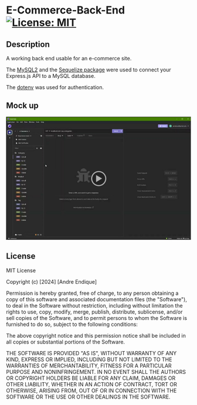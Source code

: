 # E-Commerce-Back-End [![License: MIT](https://img.shields.io/badge/License-MIT-yellow?style=flat-square&link=https%3A%2F%2Fopensource.org%2Flicense%2Fmit%2F)](https://opensource.org/license/mit/)

## Description 
A working back end usable for an e-commerce site.

The [MySQL2](https://www.npmjs.com/package/mysql2) and the [Sequelize package](https://sequelize.org/) were used to connect your Express.js API to a MySQL database.

The [dotenv](https://www.npmjs.com/package/express-session) was used for authentication.

## Mock up

[![E-Commerce Back End walkthrough video showing api route functionality](./assets/Mock%20Up/Screenshot.jpg)](https://drive.google.com/file/d/1cf5eppmSKFDrU1uFLkOZAwZjnSeU6Ron/view) 

## License

MIT License

Copyright (c) [2024] [Andre Endique]

Permission is hereby granted, free of charge, to any person obtaining a copy
of this software and associated documentation files (the "Software"), to deal
in the Software without restriction, including without limitation the rights
to use, copy, modify, merge, publish, distribute, sublicense, and/or sell
copies of the Software, and to permit persons to whom the Software is
furnished to do so, subject to the following conditions:

The above copyright notice and this permission notice shall be included in all
copies or substantial portions of the Software.

THE SOFTWARE IS PROVIDED "AS IS", WITHOUT WARRANTY OF ANY KIND, EXPRESS OR
IMPLIED, INCLUDING BUT NOT LIMITED TO THE WARRANTIES OF MERCHANTABILITY,
FITNESS FOR A PARTICULAR PURPOSE AND NONINFRINGEMENT. IN NO EVENT SHALL THE
AUTHORS OR COPYRIGHT HOLDERS BE LIABLE FOR ANY CLAIM, DAMAGES OR OTHER
LIABILITY, WHETHER IN AN ACTION OF CONTRACT, TORT OR OTHERWISE, ARISING FROM,
OUT OF OR IN CONNECTION WITH THE SOFTWARE OR THE USE OR OTHER DEALINGS IN THE
SOFTWARE.
